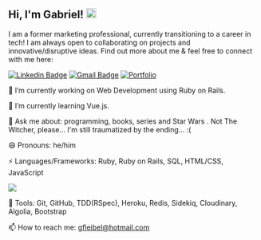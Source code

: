 ## Hi, I'm Gabriel! <img src="https://raw.githubusercontent.com/aemmadi/aemmadi/master/wave.gif" width="20px">

I am a former marketing professional, currently transitioning to a career in tech! I am always open to collaborating on projects and innovative/disruptive ideas. Find out more about me & feel free to connect with me here:

[![Linkedin Badge](https://img.shields.io/badge/-gabrielleibel-blue?style=flat-square&logo=Linkedin&logoColor=white&link=https://www.linkedin.com/in/gabrielleibel/)](https://www.linkedin.com/in/gabrielleibel/)
[![Gmail Badge](https://img.shields.io/badge/-gfleibel@hotmail.com-c14438?style=flat-square&logo=Gmail&logoColor=white&link=mailto:gfleibel@hotmail.com)](mailto:gfleibel@hotmail.com)
[![Portfolio](https://img.shields.io/badge/Portfolio-%23000000.svg?style=for-the-badge&logo=firefox&logoColor=#FF7139&link=https://troopl.com/gfleibel)](https://troopl.com/gfleibel)


🔭 I’m currently working on Web Development using Ruby on Rails.

🌱 I’m currently learning Vue.js.

💬 Ask me about: programming, books, series and Star Wars . Not The Witcher, please... I'm still traumatized by the ending... :(

😄 Pronouns: he/him

⚡ Languages/Frameworks: Ruby, Ruby on Rails, SQL, HTML/CSS, JavaScript

 <img src = "https://github-readme-stats.vercel.app/api/top-langs/?username=gfleibel&layout=compact">

🔨 Tools: Git, GitHub, TDD(RSpec), Heroku, Redis, Sidekiq, Cloudinary, Algolia, Bootstrap

 📫 How to reach me: gfleibel@hotmail.com
